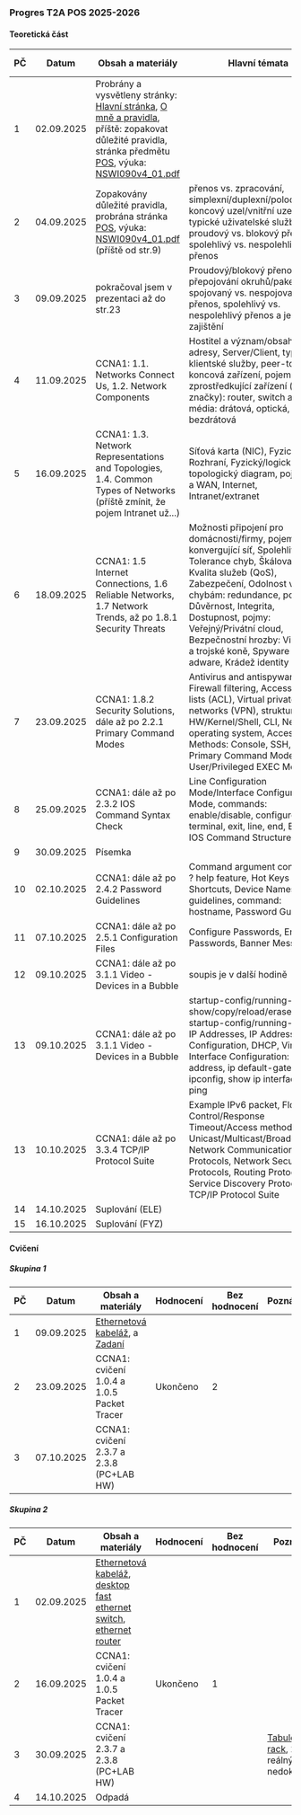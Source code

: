### Progres T2A POS 2025-2026

#### Teoretická část

| PČ   | Datum      | Obsah a materiály                                            | Hlavní témata                                                | Hodnocení | Bez hodnocení | Poznámka |
| ---- | ---------- | ------------------------------------------------------------ | ------------------------------------------------------------ | --------- | ------------- | -------- |
| 1    | 02.09.2025 | Probrány a vysvětleny stránky: [Hlavní stránka](../../README.md), [O mně a pravidla](../../o-mne/readme.md), příště: zopakovat důležité pravidla, stránka předmětu [POS](../../predmety/pos/readme.md), výuka: [NSWI090v4_01.pdf](../../predmety/pos/materialy/NSWI090v4_01.pdf) |                                                              |           |               |          |
| 2    | 04.09.2025 | Zopakovány důležité pravidla, probrána stránka [POS](../../predmety/pos/readme.md), výuka: [NSWI090v4_01.pdf](../../predmety/pos/materialy/NSWI090v4_01.pdf) (příště od str.9) | přenos vs. zpracování, simplexní/duplexní/poloduplexní, koncový uzel/vnitřní uzel, typické uživatelské služby, proudový vs. blokový přenos, spolehlivý vs. nespolehlivý přenos |           |               |          |
| 3    | 09.09.2025 | pokračoval jsem v prezentaci až do str.23                    | Proudový/blokový přenos, přepojování okruhů/paketů, spojovaný vs. nespojovaný přenos, spolehlivý vs. nespolehlivý přenos a jeho zajištění |           |               |          |
| 4    | 11.09.2025 | CCNA1: 1.1. Networks Connect Us, 1.2. Network Components     | Hostitel a význam/obsah jeho IP adresy, Server/Client, typické klientské služby, peer-to-peer, koncová zařízení, pojem LAN, zprostředkující zařízení (a jejich značky): router, switch aj., síťová média: drátová, optická, bezdrátová |           |               |          |
| 5    | 16.09.2025 | CCNA1: 1.3. Network Representations and Topologies, 1.4. Common Types of Networks (příště zmínit, že pojem Intranet už...) | Síťová karta (NIC), Fyzický port, Rozhraní, Fyzický/logick7 topologický diagram, pojmy LAN a WAN, Internet, Intranet/extranet |           |               |          |
| 6    | 18.09.2025 | CCNA1: 1.5 Internet Connections, 1.6 Reliable Networks, 1.7 Network Trends, až po 1.8.1 Security Threats | Možnosti připojení pro domácnosti/firmy, pojem konvergující síť, Spolehlivé sítě: Tolerance chyb, Škálovatelnost, Kvalita služeb (QoS), Zabezpečení, Odolnost vůči chybám: redundance, pojmy: Důvěrnost, Integrita, Dostupnost, pojmy: Veřejný/Privátní cloud, Bezpečnostní hrozby: Viry, červi a trojské koně, Spyware a adware, Krádež identity |           |               |          |
| 7    | 23.09.2025 | CCNA1: 1.8.2 Security Solutions, dále až po 2.2.1 Primary Command Modes | Antivirus and antispyware, Firewall filtering, Access control lists (ACL), Virtual private networks (VPN), struktura OS: HW/Kernel/Shell, CLI, Network operating system, Access Methods: Console, SSH, Telnet, Primary Command Modes: User/Privileged EXEC Mode |           |               |          |
| 8    | 25.09.2025 | CCNA1: dále až po 2.3.2 IOS Command Syntax Check             | Line Configuration Mode/Interface Configuration Mode, commands: enable/disable, configure terminal, exit, line, end, Basic IOS Command Structure |           |               |          |
| 9    | 30.09.2025 | Písemka                                                      |                                                              | Ukončeno  | 2             |          |
| 10   | 02.10.2025 | CCNA1: dále až po 2.4.2 Password Guidelines                  | Command argument convention, ? help feature, Hot Keys and Shortcuts, Device Names: guidelines, command: hostname, Password Guidelines |           |               |          |
| 11   | 07.10.2025 | CCNA1: dále až po 2.5.1 Configuration Files                  | Configure Passwords, Encrypt Passwords, Banner Messages      |           |               |          |
| 12   | 09.10.2025 | CCNA1: dále až po 3.1.1 Video - Devices in a Bubble          | soupis je v další hodině                                     |           |               |          |
| 13   | 09.10.2025 | CCNA1: dále až po 3.1.1 Video - Devices in a Bubble          | startup-config/running-config, show/copy/reload/erase startup-config/running-config, IP Addresses, IP Address Configuration, DHCP, Virtual Interface Configuration: ip address, ip default-gateway, ipconfig, show ip interface brief, ping |           |               |          |
| 13   | 10.10.2025 | CCNA1: dále až po 3.3.4 TCP/IP Protocol Suite                | Example IPv6 packet, Flow Control/Response Timeout/Access method, Unicast/Multicast/Broadcast, Network Communication Protocols, Network Security Protocols, Routing Protocols, Service Discovery Protocols, TCP/IP Protocol Suite |           |               |          |
| 14   | 14.10.2025 | Suplování (ELE)                                              |                                                              |           |               |          |
| 15   | 16.10.2025 | Suplování (FYZ)                                              |                                                              |           |               |          |

#### Cvičení

##### Skupina 1

| PČ   | Datum      | Obsah a materiály                                            | Hodnocení | Bez hodnocení | Poznámka |
| ---- | ---------- | ------------------------------------------------------------ | --------- | ------------- | -------- |
| 1    | 09.09.2025 | [Ethernetová kabeláž](../../predmety/pos/dema/ethernet-cables/readme.md), a [Zadaní](materialy/t2a-pos_2025-2026/tabule-001.jpg) |           |               |          |
| 2    | 23.09.2025 | CCNA1: cvičení 1.0.4 a 1.0.5 Packet Tracer                   | Ukončeno  | 2             |          |
| 3    | 07.10.2025 | CCNA1: cvičení 2.3.7 a 2.3.8 (PC+LAB HW)                     |           |               |          |

##### Skupina 2

| PČ   | Datum      | Obsah a materiály                                            | Hodnocení | Bez hodnocení | Poznámka                                                     |
| ---- | ---------- | ------------------------------------------------------------ | --------- | ------------- | ------------------------------------------------------------ |
| 1    | 02.09.2025 | [Ethernetová kabeláž](../../predmety/pos/dema/ethernet-cables/readme.md), [desktop fast ethernet switch](../../predmety/pos/dema/zyxel-es-108a/readme.md), [ethernet router](../../predmety/pos/dema/mikrotik-hexlite-rb750r2/readme.md) |           |               |                                                              |
| 2    | 16.09.2025 | CCNA1: cvičení 1.0.4 a 1.0.5 Packet Tracer                   | Ukončeno  | 1             |                                                              |
| 3    | 30.09.2025 | CCNA1: cvičení 2.3.7 a 2.3.8 (PC+LAB HW)                     |           |               | [Tabule](materialy/t2a-pos_2025-2026/tabule-002.jpg), a foto [rack](materialy/t2a-pos_2025-2026/rack-001.jpg), 2.3.8 s reálným HW nedokončeno |
| 4    | 14.10.2025 | Odpadá                                                       |           |               |                                                              |